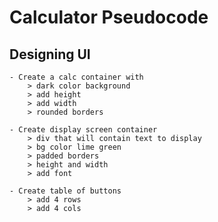# Calculator Pseudocode 

## Designing UI
    - Create a calc container with 
        > dark color background 
        > add height
        > add width
        > rounded borders

    - Create display screen container
        > div that will contain text to display
        > bg color lime green
        > padded borders
        > height and width
        > add font

    - Create table of buttons 
        > add 4 rows
        > add 4 cols
        
